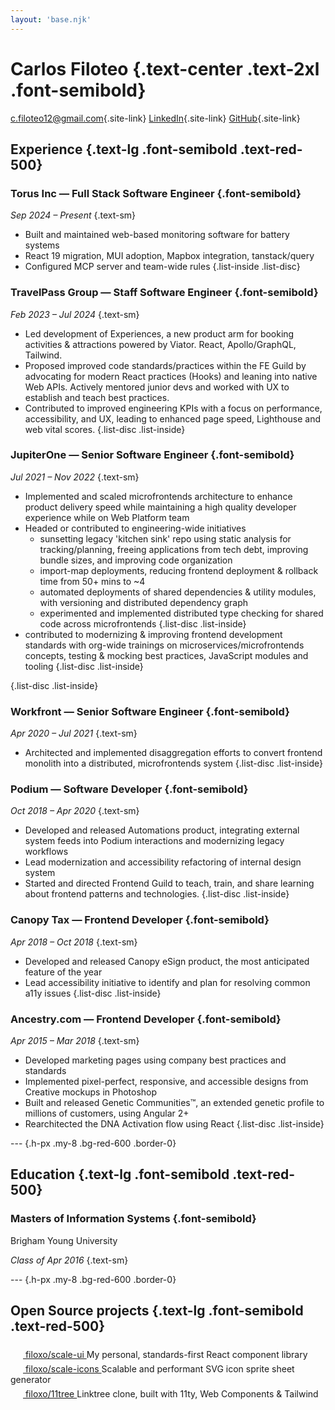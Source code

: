 ```yaml
---
layout: 'base.njk'
---
```


<div class="space-y-6">

# Carlos Filoteo {.text-center .text-2xl .font-semibold}

<div class="flex justify-center **:space-x-8">

[c.filoteo12@gmail.com](mailto:c.filoteo12@gmail.com){.site-link}
[LinkedIn](https://linkedin.com/in/carlosfiloteo){.site-link}
[GitHub](https://github.com/filoxo){.site-link}

</div>

## Experience {.text-lg .font-semibold .text-red-500}

<div class="space-y-2">

### Torus Inc — Full Stack Software Engineer {.font-semibold}

_Sep 2024 – Present_ {.text-sm}

- Built and maintained web-based monitoring software for battery systems
- React 19 migration, MUI adoption, Mapbox integration, tanstack/query
- Configured MCP server and team-wide rules
  {.list-inside .list-disc}

</div>
<div class="space-y-2">

### TravelPass Group — Staff Software Engineer {.font-semibold}

_Feb 2023 – Jul 2024_ {.text-sm}

- Led development of Experiences, a new product arm for booking activities & attractions powered by Viator. React, Apollo/GraphQL, Tailwind.
- Proposed improved code standards/practices within the FE Guild by advocating for modern React practices (Hooks) and leaning into native Web APIs. Actively mentored junior devs and worked with UX to establish and teach best practices.
- Contributed to improved engineering KPIs with a focus on performance, accessibility, and UX, leading to enhanced page speed, Lighthouse and web vital scores.
  {.list-disc .list-inside}

</div>
<div class="space-y-2">

### JupiterOne — Senior Software Engineer {.font-semibold}

_Jul 2021 – Nov 2022_ {.text-sm}

- Implemented and scaled microfrontends architecture to enhance product delivery speed while maintaining a high quality developer experience while on Web Platform team
- Headed or contributed to engineering-wide initiatives
  - sunsetting legacy 'kitchen sink' repo using static analysis for tracking/planning, freeing applications from tech debt, improving bundle sizes, and improving code organization
  - import-map deployments, reducing frontend deployment & rollback time from 50+ mins to ~4
  - automated deployments of shared dependencies & utility modules, with versioning and distributed dependency graph
  - experimented and implemented distributed type checking for shared code across microfrontends
    {.list-disc .list-inside}
- contributed to modernizing & improving frontend development standards with org-wide trainings on microservices/microfrontends concepts, testing & mocking best practices, JavaScript modules and tooling
  {.list-disc .list-inside}

{.list-disc .list-inside}

</div>
<div class="space-y-2">

### Workfront — Senior Software Engineer {.font-semibold}

_Apr 2020 – Jul 2021_ {.text-sm}

- Architected and implemented disaggregation efforts to convert frontend monolith into a distributed, microfrontends system
  {.list-disc .list-inside}

</div>
<div class="space-y-2">

### Podium — Software Developer {.font-semibold}

_Oct 2018 – Apr 2020_ {.text-sm}

- Developed and released Automations product, integrating external system feeds into Podium interactions and modernizing legacy workflows
- Lead modernization and accessibility refactoring of internal design system
- Started and directed Frontend Guild to teach, train, and share learning about frontend patterns and technologies.
  {.list-disc .list-inside}

</div>
<div class="space-y-2">

### Canopy Tax — Frontend Developer {.font-semibold}

_Apr 2018 – Oct 2018_ {.text-sm}

- Developed and released Canopy eSign product, the most anticipated feature of the year
- Lead accessibility initiative to identify and plan for resolving common a11y issues
  {.list-disc .list-inside}

</div>
<div class="space-y-2">

### Ancestry.com — Frontend Developer {.font-semibold}

_Apr 2015 – Mar 2018_ {.text-sm}

- Developed marketing pages using company best practices and standards
- Implemented pixel-perfect, responsive, and accessible designs from Creative mockups in Photoshop
- Built and released Genetic Communities™, an extended genetic profile to millions of customers, using Angular 2+
- Rearchitected the DNA Activation flow using React
  {.list-disc .list-inside}

</div>

--- {.h-px .my-8 .bg-red-600 .border-0}

## Education {.text-lg .font-semibold .text-red-500}

<div class="space-y-2">

### Masters of Information Systems {.font-semibold}

Brigham Young University

_Class of Apr 2016_ {.text-sm}

</div>

--- {.h-px .my-8 .bg-red-600 .border-0}

## Open Source projects {.text-lg .font-semibold .text-red-500}

<div class="grid grid-cols-1 sm:grid-cols-2 gap-4">

<div>
  <a class="flex items-center gap-2 font-bold" href="https://github.com/filoxo/scale-ui">
    <svg stroke="currentColor" fill="currentColor" viewBox="0 0 480 512" height="20" width="20" xmlns="http://www.w3.org/2000/svg">
      <use href="#icon-github" />
    </svg>
    filoxo/scale-ui
  </a>
  My personal, standards-first React component library
</div>

<div>
  <a class="flex items-center gap-2 font-bold" href="https://github.com/filoxo/scale-icons">
    <svg stroke="currentColor" fill="currentColor" viewBox="0 0 480 512" height="20" width="20" xmlns="http://www.w3.org/2000/svg">
      <use href="#icon-github" />
    </svg>
    filoxo/scale-icons
  </a>
  Scalable and performant SVG icon sprite sheet generator
</div>

<div>
  <a class="flex items-center gap-2 font-bold" href="https://github.com/filoxo/11tree">
    <svg stroke="currentColor" fill="currentColor" viewBox="0 0 480 512" height="20" width="20" xmlns="http://www.w3.org/2000/svg">
      <use href="#icon-github" />
    </svg>
    filoxo/11tree
  </a>
  Linktree clone, built with 11ty, Web Components & Tailwind
</div>  

</div>
